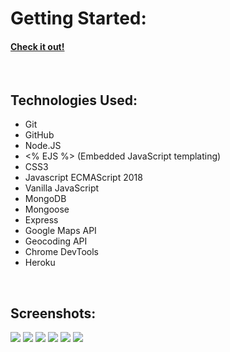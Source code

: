 <h1>Getting Started:</h1>
<h4><a href="http://californature.herokuapp.com/">Check it out!</a></h4>
<br>
<h2>Technologies Used:</h2>
<ul>
  <li>Git</li>
  <li>GitHub</li>
  <li>Node.JS</li>
  <li><% EJS %> (Embedded JavaScript templating)</li>
  <li>CSS3</li>
  <li>Javascript ECMAScript 2018</li>
  <li>Vanilla JavaScript</li>
  <li>MongoDB</li>
  <li>Mongoose</li>
  <li>Express</li>
  <li>Google Maps API</li>
  <li>Geocoding API</li>
  <li>Chrome DevTools</li>
  <li>Heroku</li>
</ul>
<br>
<h2>Screenshots:</h2>
<img src="https://i.imgur.com/bhqzDTf.png">
<img src="https://i.imgur.com/Gsk42pP.png">
<img src="https://i.imgur.com/5QufW1H.png">
<img src="https://i.imgur.com/ZqSML8i.jpg">
<img src="https://i.imgur.com/qJx8MKR.jpg">
<img src="https://i.imgur.com/e45glY7.jpg">

